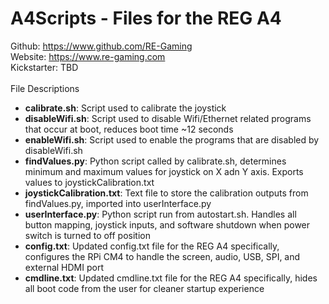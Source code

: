 # A4Scripts - Files for the REG A4

Github: https://www.github.com/RE-Gaming <br />
Website: https://www.re-gaming.com <br />
Kickstarter: TBD <br />
<br />
File Descriptions <br />
- **calibrate.sh**: Script used to calibrate the joystick
- **disableWifi.sh**: Script used to disable Wifi/Ethernet related programs that occur at boot, reduces boot time ~12 seconds
- **enableWifi.sh**: Script used to enable the programs that are disabled by disableWifi.sh
- **findValues.py**: Python script called by calibrate.sh, determines minimum and maximum values for joystick on X adn Y axis. Exports values to joystickCalibration.txt
- **joystickCalibration.txt**: Text file to store the calibration outputs from findValues.py, imported into userInterface.py
- **userInterface.py**: Python script run from autostart.sh. Handles all button mapping, joystick inputs, and software shutdown when power switch is turned to off position
- **config.txt**: Updated config.txt file for the REG A4 specifically, configures the RPi CM4 to handle the screen, audio, USB, SPI, and external HDMI port 
- **cmdline.txt**: Updated cmdline.txt file for the REG A4 specifically, hides all boot code from the user for cleaner startup experience
